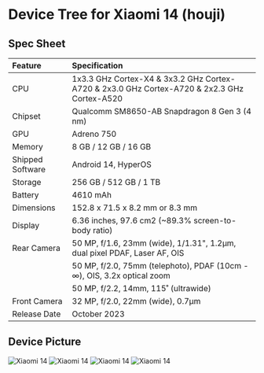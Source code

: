 #  Device Tree for Xiaomi 14 (houji)

## Spec Sheet

| Feature                 | Specification                                                              |
| :---------------------- | :--------------------------------                                          |
| CPU                     | 1x3.3 GHz Cortex-X4 & 3x3.2 GHz Cortex-A720 & 2x3.0 GHz Cortex-A720 & 2x2.3 GHz Cortex-A520|
| Chipset                 | Qualcomm SM8650-AB Snapdragon 8 Gen 3 (4 nm)                                      |
| GPU                     | Adreno 750                                                                 |
| Memory                  | 8 GB / 12 GB / 16 GB                                                                |
| Shipped Software        | Android 14, HyperOS                                                        |
| Storage                 | 256 GB / 512 GB / 1 TB                                                           |
| Battery                 | 4610 mAh                                                                   |
| Dimensions              | 152.8 x 71.5 x 8.2 mm or 8.3 mm                               |
| Display                 | 6.36 inches, 97.6 cm2 (~89.3% screen-to-body ratio)                       |
| Rear Camera             | 50 MP, f/1.6, 23mm (wide), 1/1.31", 1.2µm, dual pixel PDAF, Laser AF, OIS                            |
|                         | 50 MP, f/2.0, 75mm (telephoto), PDAF (10cm - ∞), OIS, 3.2x optical zoom                                     |
|                         | 50 MP, f/2.2, 14mm, 115˚ (ultrawide)                                                   |
| Front Camera            | 32 MP, f/2.0, 22mm (wide), 0.7µm                                            |
| Release Date            | October 2023                                                               |

## Device Picture

![Xiaomi 14](https://www.giztop.com/media/catalog/product/cache/dc206057cdd42d7e34b9d36e347785ca/p/m/pms_1698307643.47797553.png)
![Xiaomi 14](https://www.giztop.com/media/catalog/product/cache/dc206057cdd42d7e34b9d36e347785ca/p/m/pms_1698307643.47369771.png)
![Xiaomi 14](https://www.giztop.com/media/catalog/product/cache/dc206057cdd42d7e34b9d36e347785ca/p/m/pms_1698307643.50924527.png)
![Xiaomi 14](https://www.giztop.com/media/catalog/product/cache/dc206057cdd42d7e34b9d36e347785ca/p/m/pms_1698307643.55548339.png)
